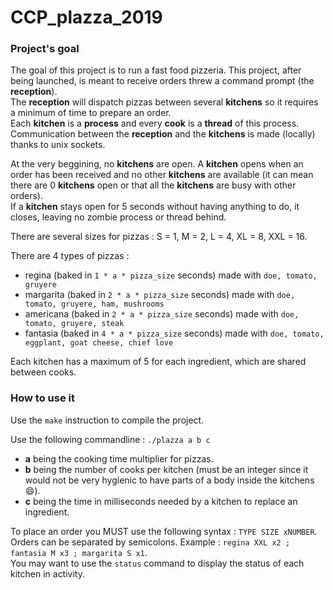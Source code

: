 # CCP_plazza_2019

### Project's goal

The goal of this project is to run a fast food pizzeria.
This project, after being launched, is meant to receive orders threw a command prompt (the **reception**).  
The **reception** will dispatch pizzas between several **kitchens** so it requires a minimum of time to prepare an order.  
Each **kitchen** is a **process** and every **cook** is a **thread** of this process.  
Communication between the **reception** and the **kitchens** is made (locally) thanks to unix sockets.  

At the very beggining, no **kitchens** are open. A **kitchen** opens when an order has been received and no other **kitchens** are available (it can mean there are 0 **kitchens** open or that all the **kitchens** are busy with other orders).  
If a **kitchen** stays open for 5 seconds without having anything to do, it closes, leaving no zombie process or thread behind.

There are several sizes for pizzas : S = 1, M = 2, L = 4, XL = 8, XXL = 16.  

There are 4 types of pizzas :  
  - regina (baked in `1 * a * pizza_size` seconds) made with `doe, tomato, gruyere`
  - margarita (baked in `2 * a * pizza_size` seconds) made with `doe, tomato, gruyere, ham, mushrooms`
  - americana (baked in `2 * a * pizza_size` seconds) made with `doe, tomato, gruyere, steak`
  - fantasia (baked in `4 * a * pizza_size` seconds) made with `doe, tomato, eggplant, goat cheese, chief love`

Each kitchen has a maximum of 5 for each ingredient, which are shared between cooks.

### How to use it

Use the `make` instruction to compile the project.

Use the following commandline : `./plazza a b c`  
  - **a** being the cooking time multiplier for pizzas.  
  - **b** being the number of cooks per kitchen (must be an integer since it would not be very hygienic to have parts of a body inside the kitchens :smile:).  
  - **c** being the time in milliseconds needed by a kitchen to replace an ingredient.  

To place an order you MUST use the following syntax : `TYPE SIZE xNUMBER`.  
Orders can be separated by semicolons. Example : `regina XXL x2 ; fantasia M x3 ; margarita S x1`.  
You may want to use the `status` command to display the status of each kitchen in activity.
